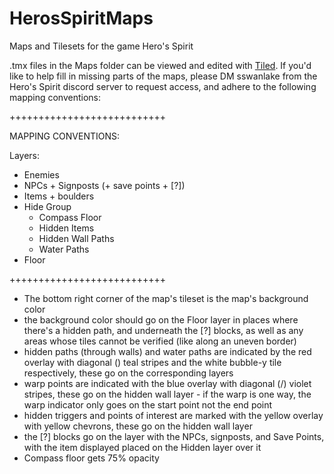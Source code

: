 # HerosSpiritMaps
Maps and Tilesets for the game Hero's Spirit

.tmx files in the Maps folder can be viewed and edited with [Tiled](https://thorbjorn.itch.io/tiled).  If you'd like to help fill in missing parts of the maps, please DM sswanlake from the Hero's Spirit discord server to request access, and adhere to the following mapping conventions:

+++++++++++++++++++++++++++

MAPPING CONVENTIONS:

Layers:
- Enemies
- NPCs + Signposts (+ save points + [?])
- Items + boulders
- Hide Group
  - Compass Floor
  - Hidden Items
  - Hidden Wall Paths
  - Water Paths
- Floor

+++++++++++++++++++++++++++

- The bottom right corner of the map's tileset is the map's background color
- the background color should go on the Floor layer in places where there's a hidden path, and underneath the [?] blocks, as well as any areas whose tiles cannot be verified (like along an uneven border)
- hidden paths (through walls) and water paths are indicated by the red overlay with diagonal (\) teal stripes and the white bubble-y tile respectively, these go on the corresponding layers
- warp points are indicated with the blue overlay with diagonal (/) violet stripes, these go on the hidden wall layer - if the warp is one way, the warp indicator only goes on the start point not the end point
- hidden triggers and points of interest are marked with the yellow overlay with yellow chevrons, these go on the hidden wall layer
- the [?] blocks go on the layer with the NPCs, signposts, and Save Points, with the item displayed placed on the Hidden layer over it
- Compass floor gets 75% opacity
